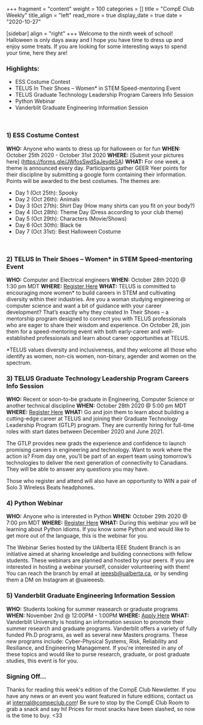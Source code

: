 +++
fragment = "content"
weight = 100
categories = []
title = "CompE Club Weekly"
title_align = "left"
read_more = true
display_date = true
date = "2020-10-27"

[sidebar]
align = "right"
+++
Welcome to the ninth week of school! Halloween is only days away and I hope you have time to dress up and enjoy some treats. If you are looking for some interesting ways to spend your time, here they are!
<br/>

### Highlights:
* ESS Costume Contest
* TELUS In Their Shoes – Women* in STEM Speed-mentoring Event
* TELUS Graduate Technology Leadership Program Careers Info Session
* Python Webinar
* Vanderblit Graduate Engineering Information Session
<br/>

### 1)  ESS Costume Contest
**WHO:** Anyone who wants to dress up for halloween or for fun
**WHEN:** October 25th 2020 - October 31st 2020
**WHERE:** [Submit your pictures here] (https://forms.gle/JWfosSwdSaJeydeSA)
**WHAT:** For one week, a theme is announced every day. Participants gather GEER Yeer points for their discipline by submitting a google form containing their information. Points will be awarded to the best costumes. The themes are:
- Day 1 (Oct 25th): Spooky
- Day 2 (Oct 26th): Animals
- Day 3 (Oct 27th): Shirt Day (How many shirts can you fit on your body?)
- Day 4 (Oct 28th): Theme Day (Dress according to your club theme)
- Day 5 (Oct 29th): Characters (Movie/Shows)
- Day 6 (Oct 30th): Black tie
- Day 7 (Oct 31st): Best Halloween Costume
<br/>

### 2) TELUS In Their Shoes – Women* in STEM Speed-mentoring Event
**WHO:** Computer and Electrical engineers
**WHEN:**  October 28th 2020 @ 1:30 pm MDT
**WHERE:** [Register Here](https://lnkd.in/g-dzKiB)
**WHAT:** TELUS is committed to encouraging more women* to build careers in STEM and cultivating diversity within their industries. Are you a woman studying engineering or computer science and want a bit of guidance with your career development? That’s exactly why they created In Their Shoes – a mentorship program designed to connect you with TELUS professionals who are eager to share their wisdom and experience. On October 28, join them for a speed-mentoring event with both early-career and well-established professionals and learn about career opportunities at TELUS.

*TELUS values diversity and inclusiveness, and they welcome all those who identify as women, non-cis women, non-binary, agender and women on the spectrum.
<br/>

### 3)  TELUS Graduate Technology Leadership Program Careers Info Session
**WHO:** Recent or soon-to-be graduate in Engineering, Computer Science or another technical discipline
**WHEN:**  October 28th 2020 @ 5:00 pm MDT
**WHERE:** [Register Here](https://docs.google.com/forms/d/e/1FAIpQLSeuk9J8jnFBe4N36R_x-TOtTmkEj8JOpd_ta1Z7VHTYYwE3UA/viewform?gxids=7628)
**WHAT:** Go and join them to learn about building a cutting-edge career at TELUS and joining their Graduate Technology Leadership Program (GTLP) program.  They are currently hiring for full-time roles with start dates between December 2020 and June 2021.

The GTLP provides new grads the experience and confidence to launch promising careers in engineering and technology. Want to work where the action is? From day one, you’ll be part of an expert team using tomorrow’s technologies to deliver the next generation of connectivity to Canadians. They will be able to answer any questions you may have.

Those who register and attend will also have an opportunity to WIN a pair of Solo 3 Wireless Beats headphones.
<br/>

### 4)  Python Webinar
**WHO:** Anyone who is interested in Python
**WHEN:**  October 29th 2020 @ 7:00 pm MDT
**WHERE:** [Register Here](https://forms.gle/vPFtpNwn28Zbhfwv5)
**WHAT:** During this webinar you will be learning about Python idioms. If you know some Python and would like to get more out of the language, this is the webinar for you.

The Webinar Series hosted by the UAlberta IEEE Student Branch is an initiative aimed at sharing knowledge and building connections with fellow students. These webinars are planned and hosted by your peers. If you are interested in hosting a webinar yourself, consider volunteering with them! You can reach the branch by email at ieeesb@ualberta.ca, or by sending them a DM on Instagram at @uaieeesb.
<br/>

### 5) Vanderblit Graduate Engineering Information Session
**WHO:** Students looking for summer reasearch or graduate programs
**WHEN:** November 2nd @ 12:00PM - 1:00PM
**WHERE:** [Apply Here](https://apply.vanderbilt.edu/register/?id=f501ade0-76df-4b22-baee-7abad8f24b07)
**WHAT:** Vanderblit University is hosting an information session to promote their summer research and graduate programs.
Vanderblit offers a variety of fully funded Ph.D programs, as well as several new Masters programs. These new programs include: Cyber-Physical Systems, Risk, Reliability and Resiliance, and Engineering Management.
If you're interested in any of these topics and would like to purse research, graduate, or post graduate studies, this event is for you.
<br/>

### Signing Off...
Thanks for reading this week's edition of the CompE Club Newsletter.  If you have any news or an event you want featured in future editions, contact us at <internal@compeclub.com>!  Be sure to stop by the CompE Club Room to grab a snack and say hi! Prices for most snacks have been slashed, so now is the time to buy. <33


